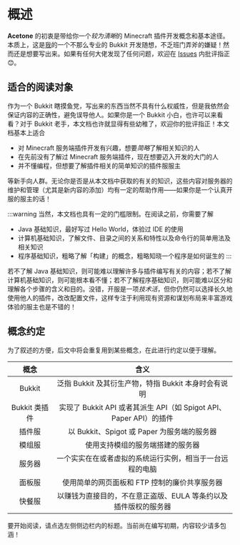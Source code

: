 # 概述

**Acetone** 的初衷是带给你一个*较为清晰*的 Minecraft 插件开发概念和基本途径。本质上，这是[我](https://subilan.win)的一个不那么专业的 Bukkit 开发随想，不乏班门弄斧的嫌疑！然而还是想要写出来。如果有任何大佬发现了任何问题，欢迎在 [Issues](https://github.com/Subilan/acetone/issues) 内批评指正😊。

## 适合的阅读对象

作为一个 Bukkit 瞎摸鱼党，写出来的东西当然不具有什么权威性，但是我依然会保证内容的正确性，避免误导他人。如果你是一个 Bukkit 小白，也许可以来看看？对于 Bukkit 老手，本文档也许就显得有些幼稚了，欢迎你的批评指正！本文档基本上适合

- 对 Minecraft 服务端插件开发有兴趣，想要*简略*了解相关知识的人
- 在先前没有了解过 Minecraft 服务端插件，现在想要迈入开发的大门的人
- 并不懂编程，但想要了解插件相关的简单知识的插件服服主

等新手向人群。无论你是否是从本文档中获取的有关的知识，这些内容对服务器的维护和管理（尤其是新内容的添加）均有一定的帮助作用——如果你是一个认真开服的服主的话！

:::warning
当然，本文档也具有一定的门槛限制。在阅读之前，你需要了解

- Java 基础知识，最好写过 Hello World，体验过 IDE 的使用
- 计算机基础知识，了解文件、目录之间的关系和特性以及命令行的简单用法及相关知识
- 程序基础知识，粗略了解「构建」的概念，粗略知晓一个程序是如何诞生的
:::

若不了解 Java 基础知识，则可能难以理解许多与插件编写有关的内容；若不了解计算机基础知识，则可能根本看不懂；若不了解程序基础知识，则可能难以区分和理解各个步骤的含义和目的。没错，开服是一项*技术活*，但你仍然可以选择长久地使用他人的插件，改改配置文件，这样专注于利用现有资源和谋划布局来丰富游戏体验的服主也是不错的！

## 概念约定

为了叙述的方便，后文中将会重复用到某些概念，在此进行约定以便于理解。

|概念|含义|
|:-:|:-:|
|Bukkit|泛指 Bukkit 及其衍生产物，特指 Bukkit 本身时会有说明|
|Bukkit 类插件|实现了 Bukkit API 或者其派生 API（如 Spigot API、Paper API）的插件|
|插件服|以 Bukkit、Spigot 或 Paper 为服务端的服务器|
|模组服|使用支持模组的服务端搭建的服务器|
|服务器|一个实实在在或者虚拟的系统运行实例，相当于一台远程的电脑|
|面板服|使用简单的网页面板和 FTP 控制的廉价共享服务器|
|快餐服|以赚钱为直接目的，不在意正盗版、EULA 等条约以及插件版权的服务器|

要开始阅读，请点选左侧侧边栏内的标题。当前尚在编写初期，内容较少请多包涵！